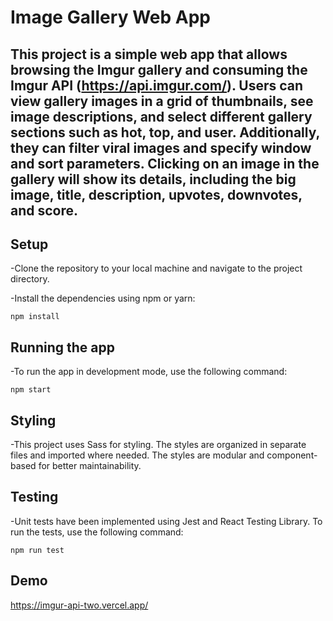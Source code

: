 # Image Gallery Web App 


## This project is a simple web app that allows browsing the Imgur gallery and consuming the Imgur API (https://api.imgur.com/). Users can view gallery images in a grid of thumbnails, see image descriptions, and select different gallery sections such as hot, top, and user. Additionally, they can filter viral images and specify window and sort parameters. Clicking on an image in the gallery will show its details, including the big image, title, description, upvotes, downvotes, and score.



## Setup
-Clone the repository to your local machine and navigate to the project directory.

-Install the dependencies using npm or yarn:

```
npm install
```

## Running the app
-To run the app in development mode, use the following command:

```
npm start
```

## Styling
-This project uses Sass for styling. The styles are organized in separate files and imported where needed. The styles are modular and component-based for better maintainability.


## Testing
-Unit tests have been implemented using Jest and React Testing Library. To run the tests, use the following command:

```
npm run test
```

## Demo
https://imgur-api-two.vercel.app/



